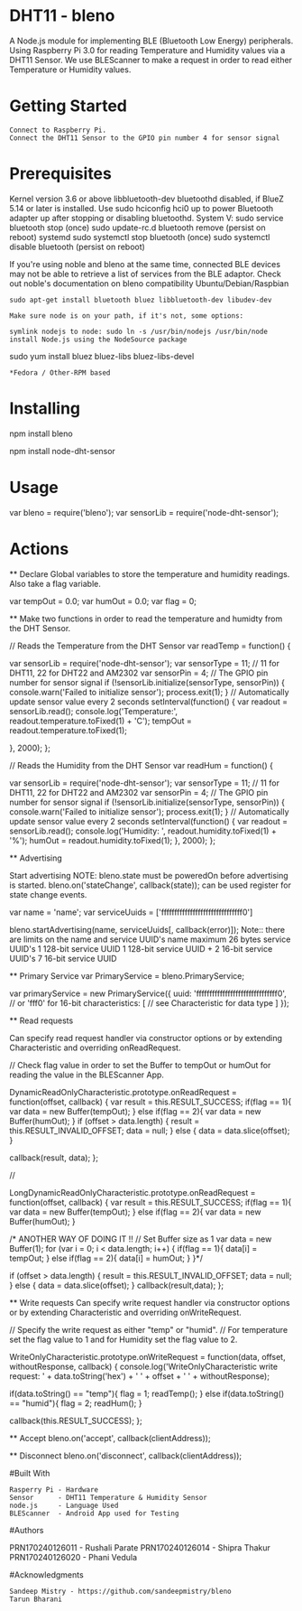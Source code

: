 # DHT11 - bleno 

A Node.js module for implementing BLE (Bluetooth Low Energy) peripherals.
Using Raspberry Pi 3.0 for reading Temperature and Humidity values via a DHT11 Sensor. We use BLEScanner to make a request in order to read either Temperature or Humidity values.

# Getting Started

	Connect to Raspberry Pi.
	Connect the DHT11 Sensor to the GPIO pin number 4 for sensor signal

# Prerequisites

  Kernel version 3.6 or above
    libbluetooth-dev
    bluetoothd disabled, if BlueZ 5.14 or later is installed. 
Use sudo hciconfig hci0 up to power Bluetooth adapter up after stopping or disabling bluetoothd.
        System V:
            sudo service bluetooth stop (once)
            sudo update-rc.d bluetooth remove (persist on reboot)
        systemd
            sudo systemctl stop bluetooth (once)
            sudo systemctl disable bluetooth (persist on reboot)

If you're using noble and bleno at the same time, connected BLE devices may not be able to retrieve a list of services from the BLE adaptor. Check out noble's documentation on bleno compatibility
	Ubuntu/Debian/Raspbian

	sudo apt-get install bluetooth bluez libbluetooth-dev libudev-dev

	Make sure node is on your path, if it's not, some options:

    symlink nodejs to node: sudo ln -s /usr/bin/nodejs /usr/bin/node
    install Node.js using the NodeSource package
sudo yum install bluez bluez-libs bluez-libs-devel

	*Fedora / Other-RPM based
# Installing
npm install bleno

npm install node-dht-sensor
# Usage 

var bleno = require('bleno');
var sensorLib = require('node-dht-sensor');

# Actions

** Declare Global variables to store the temperature and humidity readings. Also take a flag variable.

var tempOut = 0.0; 
var humOut = 0.0;
var flag = 0;

** Make two functions in order to read the temperature and humidty from the DHT Sensor.

// Reads the Temperature from the DHT Sensor
var readTemp = function() {

var sensorLib = require('node-dht-sensor');
var sensorType = 11; // 11 for DHT11, 22 for DHT22 and AM2302
var sensorPin  = 4;  // The GPIO pin number for sensor signal
if (!sensorLib.initialize(sensorType, sensorPin)) {
    console.warn('Failed to initialize sensor');
    process.exit(1);
}
// Automatically update sensor value every 2 seconds
setInterval(function() {
    var readout = sensorLib.read();
    console.log('Temperature:', readout.temperature.toFixed(1) + 'C');
    tempOut = readout.temperature.toFixed(1);

}, 2000);
};

// Reads the Humidity from the DHT Sensor
var readHum = function() {

var sensorLib = require('node-dht-sensor');
var sensorType = 11; // 11 for DHT11, 22 for DHT22 and AM2302
var sensorPin  = 4;  // The GPIO pin number for sensor signal
if (!sensorLib.initialize(sensorType, sensorPin)) {
    console.warn('Failed to initialize sensor');
    process.exit(1);
}
	// Automatically update sensor value every 2 seconds
	setInterval(function() {
    var readout = sensorLib.read();
    console.log('Humidity:   ', readout.humidity.toFixed(1)    + '%');
    humOut = readout.humidity.toFixed(1);
}, 2000);
};



** Advertising

Start advertising
NOTE: bleno.state must be poweredOn before advertising is started. bleno.on('stateChange', callback(state)); can be used register for state change events.

var name = 'name';
var serviceUuids = ['fffffffffffffffffffffffffffffff0']

bleno.startAdvertising(name, serviceUuids[, callback(error)]);
Note:: there are limits on the name and service UUID's name 
maximum 26 bytes 
service UUID's 
1 128-bit service UUID 
1 128-bit service UUID + 2 16-bit service UUID's 
7 16-bit service UUID 


** Primary Service
var PrimaryService = bleno.PrimaryService;

var primaryService = new PrimaryService({
    uuid: 'fffffffffffffffffffffffffffffff0', // or 'fff0' for 16-bit
    characteristics: [
        // see Characteristic for data type
    ]
});

** Read requests

Can specify read request handler via constructor options or by extending Characteristic and overriding onReadRequest.

// Check flag value in order to set the Buffer to tempOut or humOut for reading the value in the BLEScanner App.

DynamicReadOnlyCharacteristic.prototype.onReadRequest = function(offset, callback) {
  var result = this.RESULT_SUCCESS;
 if(flag == 1){
   var data = new Buffer(tempOut);
 }
 else if(flag == 2){
   var data = new Buffer(humOut);
 }
  if (offset > data.length) {
    result = this.RESULT_INVALID_OFFSET;
    data = null;
  } else {
    data = data.slice(offset);
  }

  callback(result, data);
};


// 

LongDynamicReadOnlyCharacteristic.prototype.onReadRequest = function(offset, callback) {
  var result = this.RESULT_SUCCESS;
  if(flag == 1){
	var data = new Buffer(tempOut);
  }
  else if(flag == 2){
 	var data = new Buffer(humOut);
  }
  
/* ANOTHER WAY OF DOING IT !!
  // Set Buffer size as 1
  var data = new Buffer(1);
  for (var i = 0; i < data.length; i++) {
     if(flag == 1){
	data[i] = tempOut;
     }
     else if(flag == 2){
	data[i] = humOut;
     }
  }*/

  if (offset > data.length) {
    result = this.RESULT_INVALID_OFFSET;
    data = null;
  } else {
     data = data.slice(offset);
   }
  callback(result,data);
};


** Write requests
Can specify write request handler via constructor options or by extending Characteristic and overriding onWriteRequest.

// Specify the write request as either "temp" or "humid".
// For temperature set the flag value to 1 and for Humidity set the flag value to 2.

WriteOnlyCharacteristic.prototype.onWriteRequest = function(data, offset, withoutResponse, callback) {
  console.log('WriteOnlyCharacteristic write request: ' + data.toString('hex') + ' ' + offset + ' ' + withoutResponse);
  
  if(data.toString() == "temp"){
  	flag = 1;
        readTemp();
  }
  else if(data.toString() == "humid"){
  	flag = 2;
        readHum();
  }
  
  callback(this.RESULT_SUCCESS);
};


** Accept
bleno.on('accept', callback(clientAddress)); 

** Disconnect
bleno.on('disconnect', callback(clientAddress)); 

#Built With

    Rasperry Pi - Hardware
    Sensor 		- DHT11 Temperature & Humidity Sensor
    node.js 	- Language Used
    BLEScanner 	- Android App used for Testing

#Authors

 PRN170240126011 - Rushali Parate
 PRN170240126014 - Shipra Thakur
 PRN170240126020 - Phani Vedula

#Acknowledgments

    Sandeep Mistry - https://github.com/sandeepmistry/bleno
    Tarun Bharani

